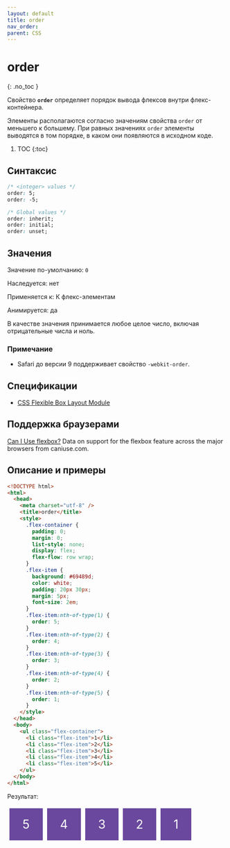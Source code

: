 ```yaml
---
layout: default
title: order
nav_order:
parent: CSS
---
```


<!-- prettier-ignore-start -->
# order
{: .no_toc }
<!-- prettier-ignore-end -->

Свойство **`order`** определяет порядок вывода флексов внутри флекс-контейнера.

Элементы располагаются согласно значениям свойства `order` от меньшего к большему. При равных значениях `order` элементы выводятся в том порядке, в каком они появляются в исходном коде.

<!-- prettier-ignore -->
1. TOC
{:toc}

## Синтаксис

```css
/* <integer> values */
order: 5;
order: -5;

/* Global values */
order: inherit;
order: initial;
order: unset;
```

## Значения

Значение по-умолчанию: `0`

Наследуется: нет

Применяется к: К флекс-элементам

Анимируется: да

В качестве значения принимается любое целое число, включая отрицательные числа и ноль.

### Примечание

- Safari до версии 9 поддерживает свойство `-webkit-order`.

## Спецификации

- [CSS Flexible Box Layout Module](https://www.w3.org/TR/css-flexbox/#propdef-order)

## Поддержка браузерами

<p class="ciu_embed" data-feature="flexbox" data-periods="future_1,current,past_1,past_2">
  <a href="http://caniuse.com/#feat=flexbox">Can I Use flexbox?</a> Data on support for the flexbox feature across the major browsers from caniuse.com.
</p>

## Описание и примеры

```html
<!DOCTYPE html>
<html>
  <head>
    <meta charset="utf-8" />
    <title>order</title>
    <style>
      .flex-container {
        padding: 0;
        margin: 0;
        list-style: none;
        display: flex;
        flex-flow: row wrap;
      }
      .flex-item {
        background: #69489d;
        color: white;
        padding: 20px 30px;
        margin: 5px;
        font-size: 2em;
      }
      .flex-item:nth-of-type(1) {
        order: 5;
      }
      .flex-item:nth-of-type(2) {
        order: 4;
      }
      .flex-item:nth-of-type(3) {
        order: 3;
      }
      .flex-item:nth-of-type(4) {
        order: 2;
      }
      .flex-item:nth-of-type(5) {
        order: 1;
      }
    </style>
  </head>
  <body>
    <ul class="flex-container">
      <li class="flex-item">1</li>
      <li class="flex-item">2</li>
      <li class="flex-item">3</li>
      <li class="flex-item">4</li>
      <li class="flex-item">5</li>
    </ul>
  </body>
</html>
```

Результат:

<style>
.flex-container {
padding: 0;
margin: 0;
list-style: none;
display: flex;
flex-flow: row wrap;
}
.flex-item {
background: #69489d;
color: white;
padding: 20px 30px;
margin: 5px;
font-size: 2em;
}
.flex-item:nth-of-type(1) { order: 5; }
.flex-item:nth-of-type(2) { order: 4; }
.flex-item:nth-of-type(3) { order: 3; }
.flex-item:nth-of-type(4) { order: 2; }
.flex-item:nth-of-type(5) { order: 1; }
</style>
<ul class="flex-container">
<li class="flex-item">1</li>
<li class="flex-item">2</li>
<li class="flex-item">3</li>
<li class="flex-item">4</li>
<li class="flex-item">5</li>
</ul>
